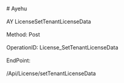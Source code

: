 <br>#     Ayehu</br>
<br>AY LicenseSetTenantLicenseData</br>
<br>Method: Post</br>
<br>OperationID: License_SetTenantLicenseData</br>
<br>EndPoint:</br>
<br>/Api/License/setTenantLicenseData</br>

